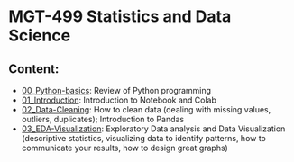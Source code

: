 # MGT-499 Statistics and Data Science

## Content:
- [00_Python-basics](https://github.com/edoardochiarotti/class_datascience/tree/main/2024/00_Python-Basics): Review of Python programming
- [01_Introduction](https://github.com/edoardochiarotti/class_datascience/tree/main/2024/01_Introduction): Introduction to Notebook and Colab
- [02_Data-Cleaning](https://github.com/edoardochiarotti/class_datascience/tree/main/2024/02_Data-Cleaning): How to clean data (dealing with missing values, outliers, duplicates); Introduction to Pandas
- [03_EDA-Visualization](https://github.com/edoardochiarotti/class_datascience/tree/main/2024/03_EDA-Visualization): Exploratory Data analysis and Data Visualization (descriptive statistics, visualizing data to identify patterns, how to communicate your results, how to design great graphs)
